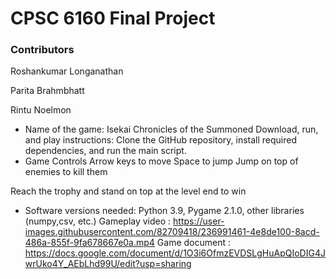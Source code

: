# CPSC 6160 Final Project

### Contributors
Roshankumar Longanathan

Parita Brahmbhatt

Rintu Noelmon
- Name of the game: Isekai Chronicles of the Summoned 
Download, run, and play instructions: Clone the GitHub repository, install required dependencies, and run the main script.
- Game Controls
Arrow keys to move
Space to jump
Jump on top of enemies to kill them



Reach the trophy and stand on top at the level end to win
- Software versions needed: Python 3.9, Pygame 2.1.0, other libraries (numpy,csv, etc.)
Gameplay video : https://user-images.githubusercontent.com/82709418/236991461-4e8de100-8acd-486a-855f-9fa678667e0a.mp4
Game document : https://docs.google.com/document/d/1O3i6OfmzEVDSLgHuApQIoDIG4JwrUko4Y_AEbLhd99U/edit?usp=sharing
